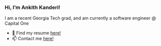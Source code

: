 ### **Hi, I’m Ankith Kanderi!** 

I am a recent Georgia Tech grad, and am currently a software engineer @ Capital One

- 📝 Find my resume [here!](https://drive.google.com/file/d/1EHlsag3n1f2fAus0lX0vLEDzanM60_AF/view?usp=sharing)
- 📫 Contact me [here!](mailto:ankithkanderi@outlook.com)

<!---
ankithkanderi24/ankithkanderi24 is a ✨ special ✨ repository because its `README.md` (this file) appears on your GitHub profile.
You can click the Preview link to take a look at your changes.
--->

